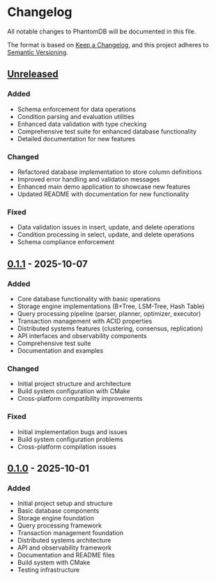 # Changelog

All notable changes to PhantomDB will be documented in this file.

The format is based on [Keep a Changelog](https://keepachangelog.com/en/1.0.0/),
and this project adheres to [Semantic Versioning](https://semver.org/spec/v2.0.0.html).

## [Unreleased]

### Added
- Schema enforcement for data operations
- Condition parsing and evaluation utilities
- Enhanced data validation with type checking
- Comprehensive test suite for enhanced database functionality
- Detailed documentation for new features

### Changed
- Refactored database implementation to store column definitions
- Improved error handling and validation messages
- Enhanced main demo application to showcase new features
- Updated README with documentation for new functionality

### Fixed
- Data validation issues in insert, update, and delete operations
- Condition processing in select, update, and delete operations
- Schema compliance enforcement

## [0.1.1] - 2025-10-07

### Added
- Core database functionality with basic operations
- Storage engine implementations (B+Tree, LSM-Tree, Hash Table)
- Query processing pipeline (parser, planner, optimizer, executor)
- Transaction management with ACID properties
- Distributed systems features (clustering, consensus, replication)
- API interfaces and observability components
- Comprehensive test suite
- Documentation and examples

### Changed
- Initial project structure and architecture
- Build system configuration with CMake
- Cross-platform compatibility improvements

### Fixed
- Initial implementation bugs and issues
- Build system configuration problems
- Cross-platform compilation issues

## [0.1.0] - 2025-10-01

### Added
- Initial project setup and structure
- Basic database components
- Storage engine foundation
- Query processing framework
- Transaction management foundation
- Distributed systems architecture
- API and observability framework
- Documentation and README files
- Build system with CMake
- Testing infrastructure

[Unreleased]: https://github.com/your-org/phantomdb/compare/v0.1.1...HEAD
[0.1.1]: https://github.com/your-org/phantomdb/compare/v0.1.0...v0.1.1
[0.1.0]: https://github.com/your-org/phantomdb/releases/tag/v0.1.0